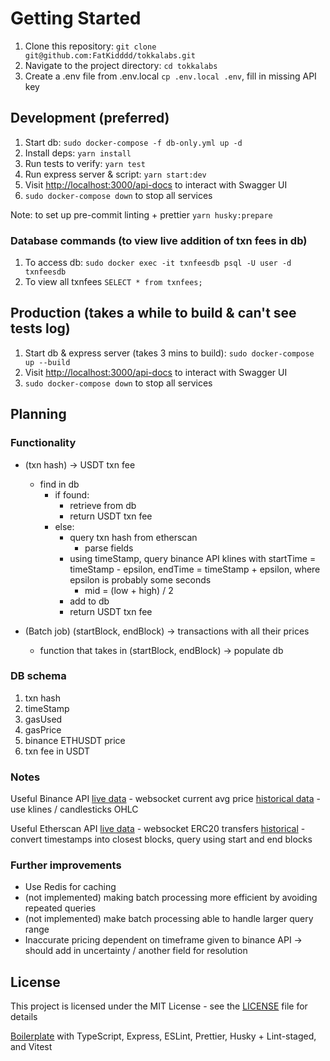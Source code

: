 # Getting Started

1. Clone this repository: `git clone git@github.com:FatKidddd/tokkalabs.git`
2. Navigate to the project directory: `cd tokkalabs`
3. Create a .env file from .env.local `cp .env.local .env`, fill in missing API key

## Development (preferred)

1. Start db: `sudo docker-compose -f db-only.yml up -d`
2. Install deps: `yarn install`
3. Run tests to verify: `yarn test`
4. Run express server & script: `yarn start:dev`
5. Visit [http://localhost:3000/api-docs](http://localhost:3000/api-docs) to interact with Swagger UI
6. `sudo docker-compose down` to stop all services

Note: to set up pre-commit linting + prettier `yarn husky:prepare`

### Database commands (to view live addition of txn fees in db)

1. To access db: `sudo docker exec -it txnfeesdb psql -U user -d txnfeesdb`
2. To view all txnfees `SELECT * from txnfees;`

## Production (takes a while to build & can't see tests log)

1. Start db & express server (takes 3 mins to build): `sudo docker-compose up --build`
2. Visit [http://localhost:3000/api-docs](http://localhost:3000/api-docs) to interact with Swagger UI
3. `sudo docker-compose down` to stop all services

## Planning

### Functionality

- (txn hash) -> USDT txn fee

  - find in db
    - if found:
      - retrieve from db
      - return USDT txn fee
    - else:
      - query txn hash from etherscan
        - parse fields
      - using timeStamp, query binance API klines with startTime = timeStamp - epsilon, endTime = timeStamp + epsilon, where epsilon is probably some seconds
        - mid = (low + high) / 2
      - add to db
      - return USDT txn fee

- (Batch job) (startBlock, endBlock) -> transactions with all their prices
  - function that takes in (startBlock, endBlock) -> populate db

### DB schema

1. txn hash
2. timeStamp
3. gasUsed
4. gasPrice
5. binance ETHUSDT price
6. txn fee in USDT

### Notes

Useful Binance API
[live data](https://developers.binance.com/docs/binance-spot-api-docs/web-socket-streams) - websocket current avg price
[historical data](https://developers.binance.com/docs/binance-spot-api-docs/rest-api#klinecandlestick-data) - use klines / candlesticks OHLC

Useful Etherscan API
[live data](https://web3js.readthedocs.io/en/v1.2.11/web3-eth-subscribe.html) - websocket ERC20 transfers
[historical](https://docs.etherscan.io/api-endpoints/accounts#get-a-list-of-erc20-token-transfer-events-by-address) - convert timestamps into closest blocks, query using start and end blocks

### Further improvements

- Use Redis for caching
- (not implemented) making batch processing more efficient by avoiding repeated queries
- (not implemented) make batch processing able to handle larger query range
- Inaccurate pricing dependent on timeframe given to binance API -> should add in uncertainty / another field for resolution

## License

This project is licensed under the MIT License - see the [LICENSE](LICENSE) file for details

[Boilerplate](https://github.com/yan-pi/NodeBoilerplate) with TypeScript, Express, ESLint, Prettier, Husky + Lint-staged, and Vitest

